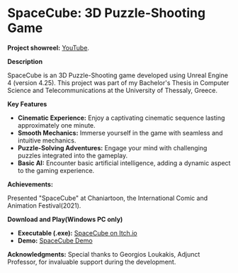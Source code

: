 # SpaceCube: 3D Puzzle-Shooting Game
**Project showreel:** [YouTube](https://www.youtube.com/watch?v=G-Mqu2t4wWw&ab_channel=IliasStentoumis).

**Description**

SpaceCube is an 3D Puzzle-Shooting game developed using Unreal Engine 4 (version 4.25). This project was part of my Bachelor's Thesis in Computer Science and Telecommunications at the University of Thessaly, Greece.

**Key Features**
- **Cinematic Experience:** Enjoy a captivating cinematic sequence lasting approximately one minute.
- **Smooth Mechanics:** Immerse yourself in the game with seamless and intuitive mechanics.
- **Puzzle-Solving Adventures:** Engage your mind with challenging puzzles integrated into the gameplay.
- **Basic AI:** Encounter basic artificial intelligence, adding a dynamic aspect to the gaming experience.

**Achievements:**

Presented "SpaceCube" at Chaniartoon, the International Comic and Animation Festival(2021).

**Download and Play(Windows PC only)**
- **Executable (.exe):** [SpaceCube on Itch.io](https://katsoubla.itch.io/spacecube)
- **Demo:** [SpaceCube Demo](https://drive.google.com/drive/folders/1d-ZZHY52q0tLyzdDY64r2SQA1CzSqfwe)

**Acknowledgments:**
Special thanks to Georgios Loukakis, Adjunct Professor, for invaluable support during the development.

